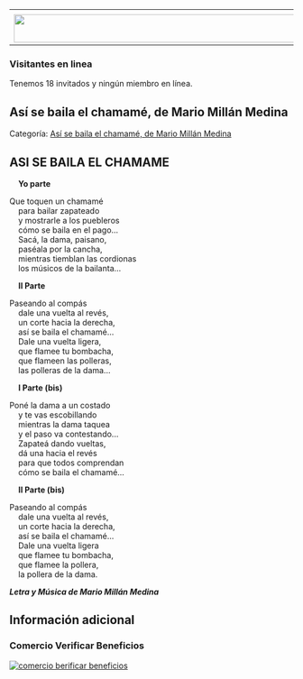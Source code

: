<table><tbody><tr><td><center></center></td></tr><tr><td><center><a href="https://www.corrientes.gov.ar/" target="_blank"><img src="http://descubrircorrientes.com.ar/2012/index.php/1745-cultura/4-musica/los-antecedentes-instrumentales-y-los-musicos-chamameceros/la-poesia-y-los-poetas-del-chamame/anexo-poetico/banner-corrientes.jpg" width="580" height="50" alt=""></a></center></td></tr></tbody></table>

### Visitantes en linea

Tenemos 18 invitados y ningún miembro en línea.

## Así se baila el chamamé, de Mario Millán Medina

Categoría: [Así se baila el chamamé, de Mario Millán Medina](http://descubrircorrientes.com.ar/2012/index.php/1745-cultura/4-musica/los-antecedentes-instrumentales-y-los-musicos-chamameceros/la-poesia-y-los-poetas-del-chamame/anexo-poetico/asi-se-baila-el-chamame-de-mario-millan-medina)

## ASI SE BAILA EL CHAMAME

    **Yo parte**

Que toquen un chamamé  
    para bailar zapateado  
    y mostrarle a los puebleros  
    cómo se baila en el pago...  
    Sacá, la dama, paisano,  
    paséala por la cancha,  
    mientras tiemblan las cordionas  
    los músicos de la bailanta...

    **II Parte**

Paseando al compás  
    dale una vuelta al revés,  
    un corte hacia la derecha,  
    así se baila el chamamé...  
    Dale una vuelta ligera,  
    que flamee tu bombacha,  
    que flameen las polleras,  
    las polleras de la dama...

    **I Parte (bis)**

Poné la dama a un costado  
    y te vas escobillando  
    mientras la dama taquea  
    y el paso va contestando...  
    Zapateá dando vueltas,  
    dá una hacia el revés  
    para que todos comprendan  
    cómo se baila el chamamé...

    **II Parte (bis)**

Paseando al compás  
    dale una vuelta al revés,  
    un corte hacia la derecha,  
    así se baila el chamamé...  
    Dale una vuelta ligera  
    que flamee tu bombacha,  
    que flamee la pollera,  
    la pollera de la dama.

_**Letra y Música de Mario Millán Medina**_

## Información adicional

### Comercio Verificar Beneficios

[![comercio berificar beneficios](http://descubrircorrientes.com.ar/2012/index.php/1745-cultura/4-musica/los-antecedentes-instrumentales-y-los-musicos-chamameceros/la-poesia-y-los-poetas-del-chamame/anexo-poetico/images/botones_beneficios/comercio_berificar_beneficios.png)](http://descubrircomercio.zapto.org/)